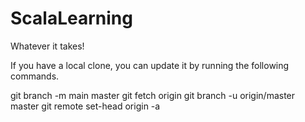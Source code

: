 # ScalaLearning
Whatever it takes!


If you have a local clone, you can update it by running the following commands.

git branch -m main master
git fetch origin
git branch -u origin/master master
git remote set-head origin -a
